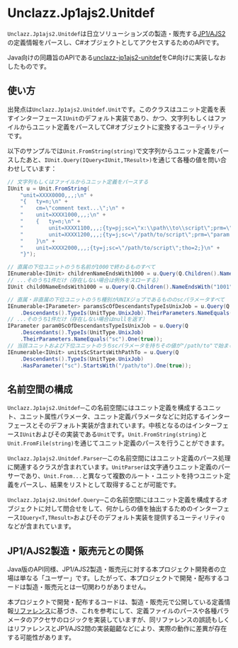 # Unclazz.Jp1ajs2.Unitdef

`Unclazz.Jp1ajs2.Unitdef`は日立ソリューションズの製造・販売する[JP1/AJS2](http://www.hitachi-solutions.co.jp/jp1/sp/?cid=aws0004461)の定義情報をパースし、C#オブジェクトとしてアクセスするためのAPIです。

Java向けの同趣旨のAPIである[unclazz-jp1ajs2-unitdef](https://github.com/unclazz/unclazz-jp1ajs2-unitdef)をC#向けに実装しなおしたものです。

## 使い方

出発点は`Unclazz.Jp1ajs2.Unitdef.Unit`です。このクラスはユニット定義を表すインターフェース`IUnit`のデフォルト実装であり、かつ、文字列もしくはファイルからユニット定義をパースしてC#オブジェクトに変換するユーティリティです。

以下のサンプルでは`Unit.FromString(string)`で文字列からユニット定義をパースしたあと、`IUnit.Query(IQuery<IUnit,TResult>)`を通じて各種の値を問い合わせしています：

```C#
// 文字列もしくはファイルからユニット定義をパースする
IUnit u = Unit.FromString(
	"unit=XXXX0000,,,;\n" +
	"{   ty=n;\n" +
	"    cm=\"comment text...\";\n" +
	"    unit=XXXX1000,,,;\n" +
	"    {   ty=n;\n" +
	"        unit=XXXX1100,,,;{ty=pj;sc=\"x:\\path\\to\\script\";prm=\"param list\";tho=0;}\n" +
	"        unit=XXXX1200,,,;{ty=j;sc=\"/path/to/script\";prm=\"param list\";tho=1;}\n" +
	"    }\n" +
	"    unit=XXXX2000,,,;{ty=j;sc=\"/path/to/script\";tho=2;}\n" +
	"}");

// 直属の下位ユニットのうち名前が1000で終わるものすべて
IEnumerable<IUnit> childrenNameEndsWith1000 = u.Query(Q.Children().NameEndsWith("1000"));
// ...そのうち1件だけ（存在しない場合は例外をスローする）
IUnit child0NameEndsWith1000 = u.Query(Q.Children().NameEndsWith("1001").One());

// 直属・非直属の下位ユニットのうち種別がUNIXジョブであるもののscパラメータすべて
IEnumerable<IParameter> paramsScOfDescendantsTypeIsUnixJob = u.Query(Q
	.Descendants().TypeIs(UnitType.UnixJob).TheirParameters.NameEquals("sc"));
// ...そのうち1件だけ（存在しない場合はnullを返す）
IParameter param0ScOfDescendantsTypeIsUnixJob = u.Query(Q
	.Descendants().TypeIs(UnitType.UnixJob)
	.TheirParameters.NameEquals("sc").One(true));
// 当該ユニットおよび下位ユニットのうちscパラメータを持ちその値が"/path/to"で始まるものすべて
IEnumerable<IUnit> unitsScStartsWithPathTo = u.Query(Q
	.Descendants().TypeIs(UnitType.UnixJob)
	.HasParameter("sc").StartsWith("/path/to").One(true));
```

## 名前空間の構成

`Unclazz.Jp1ajs2.Unitdef`─この名前空間にはユニット定義を構成するユニット、ユニット属性パラメータ、ユニット定義パラメータなどに対応するインターフェースとそのデフォルト実装が含まれています。中核となるのはインターフェース`IUnit`およびその実装である`Unit`です。`Unit.FromString(string)`と`Unit.FromFile(string)`を通じてユニット定義のパースを行うことができます。

`Unclazz.Jp1ajs2.Unitdef.Parser`─この名前空間にはユニット定義のパース処理に関連するクラスが含まれています。`UnitParser`は文字通りユニット定義のパーサーであり、`Unit.From...`と異なって複数のルート・ユニットを持つユニット定義をパースし、結果をリストとして取得することが可能です。

`Unclazz.Jp1ajs2.Unitdef.Query`─この名前空間にはユニット定義を構成するオブジェクトに対して問合せをして、何かしらの値を抽出するためのインターフェース`IQuery<T,TResult>`およびそのデフォルト実装を提供するユーティリティ`Q`などが含まれています。

## JP1/AJS2製造・販売元との関係

Java版のAPI同様、JP1/AJS2製造・販売元に対する本プロジェクト開発者の立場は単なる「ユーザー」です。したがって、本プロジェクトで開発・配布するコードは製造・販売元とは一切関わりがありません。

本プロジェクトで開発・配布するコードは、製造・販売元で公開している定義情報[リファレンス](http://www.hitachi.co.jp/Prod/comp/soft1/manual/pc/d3K2543/AJSO0001.HTM)に基づき、これを参考にして、定義ファイルのパースや各種パラメータのアクセサのロジックを実装していますが、同リファレンスの誤読もしくはリファレンスとJP1/AJS2間の実装齟齬などにより、実際の動作に差異が存在する可能性があります。
